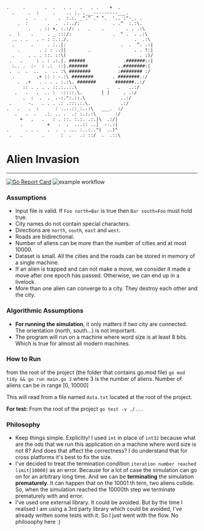 ```
.     .       .  .   . .   .   . .    +  .
  .     .  :     .    .. :. .___---------___.
       .  .   .    .  :.:. _".^ .^ ^.  '.. :"-_. .
    .  :       .  .  .:../:            . .^  :.:\.
        .   . :: +. :.:/: .   .    .        . . .:\
 .  :    .     . _ :::/:               .  ^ .  . .:\
  .. . .   . - : :.:./.                        .  .:\
  .      .     . :..|:                    .  .  ^. .:|
    .       . : : ..||        .                . . !:|
  .     . . . ::. ::\(                           . :)/
 .   .     : . : .:.|. ######              .#######::|
  :.. .  :-  : .:  ::|.#######           ..########:|
 .  .  .  ..  .  .. :\ ########          :######## :/
  .        .+ :: : -.:\ ########       . ########.:/
    .  .+   . . . . :.:\. #######       #######..:/
      :: . . . . ::.:..:.\           .   .   ..:/
   .   .   .  .. :  -::::.\.       | |     . .:/
      .  :  .  .  .-:.":.::.\             ..:/
 .      -.   . . . .: .:::.:.\.           .:/
.   .   .  :      : ....::_:..:\   ___.  :/
   .   .  .   .:. .. .  .: :.:.:\       :/
     +   .   .   : . ::. :.:. .:.|\  .:/|
     .         +   .  .  ...:: ..|  --.:|
.      . . .   .  .  . ... :..:.."(  ..)"
 .   .       .      :  .   .: ::/  .  .::\
```

# Alien Invasion

---
[![Go Report Card](https://goreportcard.com/badge/github.com/DeshErBojhaa/alien-invation)](https://goreportcard.com/report/github.com/DeshErBojhaa/alien-invation)
![example workflow](https://github.com/DeshErBojhaa/alien-invation/actions/workflows/go.yml/badge.svg)
### Assumptions
- Input file is valid. If `Foo north=Bar` is true then `Bar south=Foo` must hold true.
- City names do not contain special characters.
- Directions are `north`, `south`, `east` and `west`. 
- Roads are bidirectional.
- Number of aliens can be more than the number of cities and at most 10000.
- Dataset is small. All the cities and the roads can be stored in memory of a single machine.
- If an alien is trapped and can not make a move, we consider it made a move after one epoch has passed. Otherwise, we can end up in a livelock.
- More than one alien can converge to a city. They destroy each other and the city.

### Algorithmic Assumptions
- __For running the simulation__, it only matters if two city are connected. The orientation (north, south...) is not important.
- The program will run on a machine where word size is at least 8 bits. Which is true for almost all modern machines. 

### How to Run
from the root of the project (the folder that contains go.mod file) `go mod tidy && go run main.go 3`
where 3 is the number of aliens. Number of aliens can be in range [0, 10000]

This will read from a file named `data.txt` located at the root of the project.

**For test:** From the root of the project `go test -v ./...`

### Philosophy
- Keep things simple. Explicitly! I used `int` in place of `int32` because what are the ods that we run this application on a machine where word size is not 8? And does that affect the correctness? I do understand that for cross platforms it's best to fix the size.
- I've decided to treat the termination condition `iteration number reached limit[10000]` as an error. Because for a lot of case the simulation can go on for an arbitrary long time. And we can be __terminating__ the simulation __prematurely__. It can happen that on the 10001 th tern, two aliens collide. So, when the simulation reached the 10000th step we terminate prematurely with and error.
- I've used one external library. It could be avoided. But by the time I realised I am using a 3rd party library which could be avoided, I've already written some tests with it. So I just went with the flow. No philosophy here :)  
